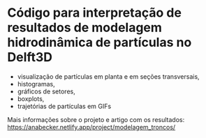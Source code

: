 # Código para interpretação de resultados de modelagem hidrodinâmica de partículas no Delft3D
- visualização de partículas em planta e em seções transversais, 
- histogramas, 
- gráficos de setores, 
- boxplots, 
- trajetórias de partículas em GIFs

Mais informações sobre o projeto e artigo com os resultados: https://anabecker.netlify.app/project/modelagem_troncos/

